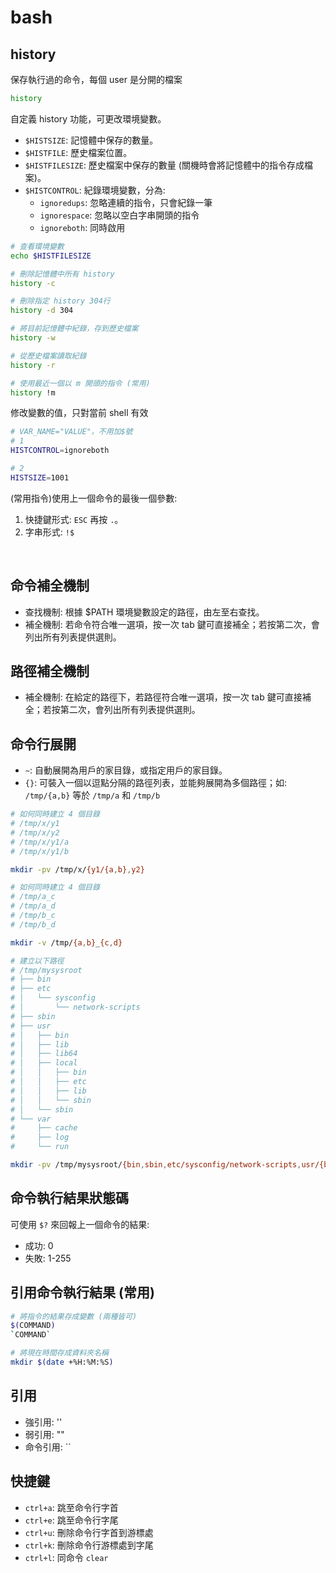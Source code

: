 # bash

## history
保存執行過的命令，每個 user 是分開的檔案
```sh
history
```
自定義 history 功能，可更改環境變數。
* <code>$HISTSIZE</code>: 記憶體中保存的數量。
* <code>$HISTFILE</code>: 歷史檔案位置。
* <code>$HISTFILESIZE</code>: 歷史檔案中保存的數量 (關機時會將記憶體中的指令存成檔案)。
* <code>$HISTCONTROL</code>: 紀錄環境變數，分為: 
    * <code>ignoredups</code>: 忽略連續的指令，只會紀錄一筆
    * <code>ignorespace</code>: 忽略以空白字串開頭的指令
    * <code>ignoreboth</code>: 同時啟用

```sh
# 查看環境變數
echo $HISTFILESIZE

# 刪除記憶體中所有 history
history -c

# 刪除指定 history 304行
history -d 304

# 將目前記憶體中紀錄，存到歷史檔案
history -w

# 從歷史檔案讀取紀錄
history -r

# 使用最近一個以 m 開頭的指令 (常用)
history !m
```
修改變數的值，只對當前 shell 有效
```sh
# VAR_NAME="VALUE"，不用加$號
# 1
HISTCONTROL=ignoreboth

# 2
HISTSIZE=1001
```


(常用指令)使用上一個命令的最後一個參數: 
1. 快捷鍵形式: <code>ESC</code> 再按 <code>.</code>。
2. 字串形式: <code>!$</code>

<br/>

## 命令補全機制
* 查找機制: 根據 $PATH 環境變數設定的路徑，由左至右查找。
* 補全機制: 若命令符合唯一選項，按一次 tab 鍵可直接補全；若按第二次，會列出所有列表提供選則。


## 路徑補全機制
* 補全機制: 在給定的路徑下，若路徑符合唯一選項，按一次 tab 鍵可直接補全；若按第二次，會列出所有列表提供選則。


## 命令行展開
* <code>~</code>: 自動展開為用戶的家目錄，或指定用戶的家目錄。
* <code>{}</code>: 可裝入一個以逗點分隔的路徑列表，並能夠展開為多個路徑；如: <code>/tmp/{a,b}</code> 等於 <code>/tmp/a</code> 和 <code>/tmp/b</code>

```sh
# 如何同時建立 4 個目錄
# /tmp/x/y1
# /tmp/x/y2
# /tmp/x/y1/a
# /tmp/x/y1/b

mkdir -pv /tmp/x/{y1/{a,b},y2}
```
```sh
# 如何同時建立 4 個目錄
# /tmp/a_c
# /tmp/a_d
# /tmp/b_c
# /tmp/b_d

mkdir -v /tmp/{a,b}_{c,d}
```
```sh
# 建立以下路徑
# /tmp/mysysroot
# ├── bin
# ├── etc
# │   └── sysconfig
# │       └── network-scripts
# ├── sbin
# ├── usr
# │   ├── bin
# │   ├── lib
# │   ├── lib64
# │   ├── local
# │   │   ├── bin
# │   │   ├── etc
# │   │   ├── lib
# │   │   └── sbin
# │   └── sbin
# └── var
#     ├── cache
#     ├── log
#     └── run

mkdir -pv /tmp/mysysroot/{bin,sbin,etc/sysconfig/network-scripts,usr/{bin,sbin,lib,lib64,local/{bin,etc,lib,sbin}},var/{cache,log,run}}
```

## 命令執行結果狀態碼
可使用 <code>$?</code> 來回報上一個命令的結果:
* 成功: 0
* 失敗: 1-255

## 引用命令執行結果 (常用)
```sh
# 將指令的結果存成變數 (兩種皆可)
$(COMMAND)
`COMMAND`

# 將現在時間存成資料夾名稱
mkdir $(date +%H:%M:%S)
```

## 引用
* 強引用: ''
* 弱引用: ""
* 命令引用: ``

## 快捷鍵
* <code>ctrl+a</code>: 跳至命令行字首 
* <code>ctrl+e</code>: 跳至命令行字尾
* <code>ctrl+u</code>: 刪除命令行字首到游標處
* <code>ctrl+k</code>: 刪除命令行游標處到字尾
* <code>ctrl+l</code>: 同命令 <code>clear</code>